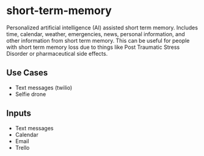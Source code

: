 # short-term-memory
Personalized artificial intelligence (AI) assisted short term memory. Includes time, calendar, weather, emergencies, news, personal information, and other information from short term memory. This can be useful for people with short term memory loss due to things like Post Traumatic Stress Disorder or pharmaceutical side effects.

## Use Cases
  - Text messages (twilio)
  - Selfie drone

## Inputs
  - Text messages
  - Calendar
  - Email
  - Trello
